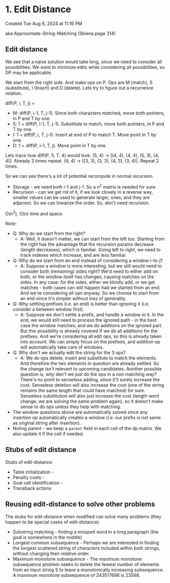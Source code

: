 # 1. Edit Distance
Created Tue Aug 6, 2024 at 11:16 PM

aka Approximate-String-Matching (Skiena page 314)
## Edit distance
We see that a naive solution would take long, since we need to consider all possibilities. We want to minimize edits while considering all possibilities, so DP may be applicable.

We start from the right side. And make ops on P. Ops are M (match), S (substitute), I (Insert) and D (delete).
Lets try to figure out a recurrence relation.

diff(P, i, T, j) =
- M: diff(P, i-1, T, j-1). Since both characters matched, move both pointers, in P and T by one.
- S: 1 + diff(P, i-1, T, j-1). Substitute to match, move both pointers, in P and T by one.
- I: 1 + diff(P, i, T, j-1). Insert at end of P to match T. Move point in T by one.
- D: 1 + diff(P, i-1, T, j). Move point in T by one.

Lets trace how diff(P, 5, T, 4) would look.
(5, 4) -> \[(4, 4), (4, 4), (5, 3), (4, 4)]. Already 3 times repeat.
(4, 4) -> \[(3, 3), (3, 3), (4, 3), (3, 4)]. Repeat 2 times.

So we can see there's a lot of potential recompute in normal recursion.
- Storage - we need both i-1 and j-1. So a n<sup>2</sup> matrix is needed for sure.
- Recursion - can we get rid of it, if we look closely in a reverse way, smaller values can be used to generate larger, ones, and they are adjacent. So we can linearize the order. So, don't need recursion.

O(n<sup>2</sup>), O(n) time and space.

Note:
- Q: Why do we start from the right?
	- A: Well, it doesn't matter, we can start from the left too. Starting from the right has the advantage that the recursion params decrease (length decreases), which is familiar. Going left to right, we need to track indexes which increase, and are less familiar.
- Q: Why do we start from an end instead of considering a window i-to-j?
	- A: Suppose a window is more interesting, but we still would need to consider both (remaining) sides right? We'd need to either add on both, or the window itself has changes, causing matches on the sides. In any case: for the sides, either we blindly add, or we get matches - both cases can still happen had we started from an end. And we're considering all ops anyway. So we choose to start from an end since it's simpler without loss of generality.
- Q: Why settling prefixes (i.e. an end) is better than ignoring it (i.e. consider a between window first).
	- A: Suppose we don't settle a prefix, and handle a window in it. In the end, we would still need to process the ignored path - in the best case the window matches, and we do additions on the ignored part. But this possibility is already covered if we do all additions for the prefixes. And we're considering all edit ops, so this is already taken into account. We can simply focus on the prefixes, and addition op will automatically take care of windows.
- Q: Why don't we actually edit the string for the 3 ops? 
	- A: We do ops delete, insert and substitute to match the elements. And therefore the two elements in question are already settled. So the change isn't relevant to upcoming candidates. Another possible question is, why don't we just do the ops in a non matching way? There's no point to senseless adding, since it'll surely increase the cost. Senseless deletion will also increase the cost (one of the string remains the same length that could have matched) for sure. Senseless substitution will also just increase the cost (length wont change, we are solving the same problem again). so it doesn't make sense to do ops unless they help with matching. 
- The window questions above are automatically solved since any insertion op automatically creates a window (i.e. our prefix is not same as original string after insertion).
- Noting parent - we keep a `parent` field in each cell of the dp matrix. We also update it if the cell if needed.

## Stubs of edit distance
Stubs of edit-distance:
- Table initialization - 
- Penalty costs - 
- Goal cell identification - 
- Traceback actions


## Reusing edit-distance to solve other problems
The stubs for edit-distance when modified can solve many problems (they happen to be special cases of edit-distance):
- Substring matching - finding a misspelt word in a long paragraph (the goal is somewhere in the middle)
- Longest common subsequence - Perhaps we are interested in finding the longest scattered string of characters included within both strings, without changing their relative order.
- Maximum monotone subsequence - The maximum monotone subsequence problem seeks to delete the fewest number of elements from an input string S to leave a monotonically increasing subsequence. A maximum monotone subsequence of 243517698 is 23568.
